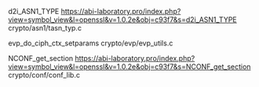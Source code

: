 d2i_ASN1_TYPE
https://abi-laboratory.pro/index.php?view=symbol_view&l=openssl&v=1.0.2e&obj=c93f7&s=d2i_ASN1_TYPE
crypto/asn1/tasn_typ.c

evp_do_ciph_ctx_setparams
crypto/evp/evp_utils.c

NCONF_get_section
https://abi-laboratory.pro/index.php?view=symbol_view&l=openssl&v=1.0.2e&obj=c93f7&s=NCONF_get_section
crypto/conf/conf_lib.c
